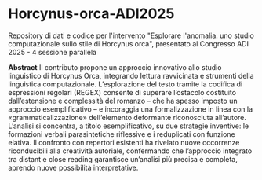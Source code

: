 # Horcynus-orca-ADI2025
Repository di dati e codice per l'intervento "Esplorare l'anomalia: uno studio computazionale sullo stile di Horcynus orca", presentato al Congresso ADI 2025 - 4 sessione parallela

**Abstract**
Il contributo propone un approccio innovativo allo studio linguistico di Horcynus Orca, integrando lettura ravvicinata e strumenti della linguistica computazionale. L’esplorazione del testo tramite la codifica di espressioni regolari (REGEX) consente di superare l’ostacolo costituito dall’estensione e complessità del romanzo – che ha spesso imposto un approccio esemplificativo – e incoraggia una formalizzazione in linea con la «grammaticalizzazione» dell’elemento deformante riconosciuta all’autore. L’analisi si concentra, a titolo esemplificativo, su due strategie inventive: le formazioni verbali parasintetiche riflessive e i reduplicati con funzione elativa. Il confronto con repertori esistenti ha rivelato nuove occorrenze riconducibili alla creatività autoriale, confermando che l’approccio integrato tra distant e close reading garantisce un’analisi più precisa e completa, aprendo nuove possibilità interpretative.
